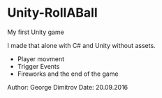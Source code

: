 # Unity-RollABall

My first Unity game

I made that alone with C# and Unity without assets.

- Player movment
- Trigger Events
- Fireworks and the end of the game

Author: George Dimitrov
Date: 20.09.2016
